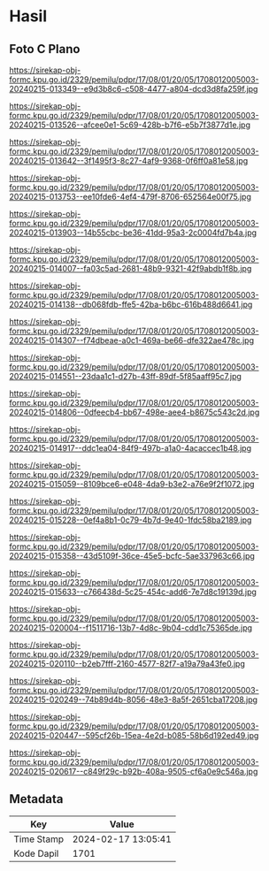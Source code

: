 # Hasil

## Foto C Plano

https://sirekap-obj-formc.kpu.go.id/2329/pemilu/pdpr/17/08/01/20/05/1708012005003-20240215-013349--e9d3b8c6-c508-4477-a804-dcd3d8fa259f.jpg

https://sirekap-obj-formc.kpu.go.id/2329/pemilu/pdpr/17/08/01/20/05/1708012005003-20240215-013526--afcee0e1-5c69-428b-b7f6-e5b7f3877d1e.jpg

https://sirekap-obj-formc.kpu.go.id/2329/pemilu/pdpr/17/08/01/20/05/1708012005003-20240215-013642--3f1495f3-8c27-4af9-9368-0f6ff0a81e58.jpg

https://sirekap-obj-formc.kpu.go.id/2329/pemilu/pdpr/17/08/01/20/05/1708012005003-20240215-013753--ee10fde6-4ef4-479f-8706-652564e00f75.jpg

https://sirekap-obj-formc.kpu.go.id/2329/pemilu/pdpr/17/08/01/20/05/1708012005003-20240215-013903--14b55cbc-be36-41dd-95a3-2c0004fd7b4a.jpg

https://sirekap-obj-formc.kpu.go.id/2329/pemilu/pdpr/17/08/01/20/05/1708012005003-20240215-014007--fa03c5ad-2681-48b9-9321-42f9abdb1f8b.jpg

https://sirekap-obj-formc.kpu.go.id/2329/pemilu/pdpr/17/08/01/20/05/1708012005003-20240215-014138--db068fdb-ffe5-42ba-b6bc-616b488d6641.jpg

https://sirekap-obj-formc.kpu.go.id/2329/pemilu/pdpr/17/08/01/20/05/1708012005003-20240215-014307--f74dbeae-a0c1-469a-be66-dfe322ae478c.jpg

https://sirekap-obj-formc.kpu.go.id/2329/pemilu/pdpr/17/08/01/20/05/1708012005003-20240215-014551--23daa1c1-d27b-43ff-89df-5f85aaff95c7.jpg

https://sirekap-obj-formc.kpu.go.id/2329/pemilu/pdpr/17/08/01/20/05/1708012005003-20240215-014806--0dfeecb4-bb67-498e-aee4-b8675c543c2d.jpg

https://sirekap-obj-formc.kpu.go.id/2329/pemilu/pdpr/17/08/01/20/05/1708012005003-20240215-014917--ddc1ea04-84f9-497b-a1a0-4acaccec1b48.jpg

https://sirekap-obj-formc.kpu.go.id/2329/pemilu/pdpr/17/08/01/20/05/1708012005003-20240215-015059--8109bce6-e048-4da9-b3e2-a76e9f2f1072.jpg

https://sirekap-obj-formc.kpu.go.id/2329/pemilu/pdpr/17/08/01/20/05/1708012005003-20240215-015228--0ef4a8b1-0c79-4b7d-9e40-1fdc58ba2189.jpg

https://sirekap-obj-formc.kpu.go.id/2329/pemilu/pdpr/17/08/01/20/05/1708012005003-20240215-015358--43d5109f-36ce-45e5-bcfc-5ae337963c66.jpg

https://sirekap-obj-formc.kpu.go.id/2329/pemilu/pdpr/17/08/01/20/05/1708012005003-20240215-015633--c766438d-5c25-454c-add6-7e7d8c19139d.jpg

https://sirekap-obj-formc.kpu.go.id/2329/pemilu/pdpr/17/08/01/20/05/1708012005003-20240215-020004--f1511716-13b7-4d8c-9b04-cdd1c75365de.jpg

https://sirekap-obj-formc.kpu.go.id/2329/pemilu/pdpr/17/08/01/20/05/1708012005003-20240215-020110--b2eb7fff-2160-4577-82f7-a19a79a43fe0.jpg

https://sirekap-obj-formc.kpu.go.id/2329/pemilu/pdpr/17/08/01/20/05/1708012005003-20240215-020249--74b89d4b-8056-48e3-8a5f-2651cba17208.jpg

https://sirekap-obj-formc.kpu.go.id/2329/pemilu/pdpr/17/08/01/20/05/1708012005003-20240215-020447--595cf26b-15ea-4e2d-b085-58b6d192ed49.jpg

https://sirekap-obj-formc.kpu.go.id/2329/pemilu/pdpr/17/08/01/20/05/1708012005003-20240215-020617--c849f29c-b92b-408a-9505-cf6a0e9c546a.jpg


## Metadata

| Key        | Value               |
| ---------- | ------------------- |
| Time Stamp | 2024-02-17 13:05:41 |
| Kode Dapil | 1701                |



